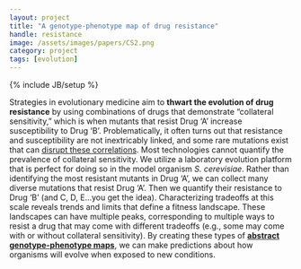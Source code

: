 ```yaml
---
layout: project
title: "A genotype-phenotype map of drug resistance"
handle: resistance
image: /assets/images/papers/CS2.png
category: project
tags: [evolution]
---
```

{% include JB/setup %}

Strategies in evolutionary medicine aim to <b>thwart the evolution of drug resistance</b> by using combinations of drugs that demonstrate “collateral sensitivity,” which is when mutants that resist Drug ‘A’ increase susceptibility to Drug ‘B’. Problematically, it often turns out that resistance and susceptibility are not inextricably linked, and some rare mutations exist that can [disrupt these correlations](https://kgslab.org/papers/paper/extent-of-pleiotropy). Most technologies cannot quantify the prevalence of collateral sensitivity. We utilize a laboratory evolution platform that is perfect for doing so in the model organism <i>S. cerevisiae</i>. Rather than identifying the most resistant mutants in Drug ‘A’, we can collect many diverse mutations that resist Drug ‘A’. Then we quantify their resistance to Drug ‘B’ (and C, D, E...you get the idea). Characterizing tradeoffs at this scale reveals trends and limits that define a fitness landscape. These landscapes can have multiple peaks, corresponding to multiple ways to resist a drug that may come with different tradeoffs (e.g., some may come with or without collateral sensitivity). By creating these types of <b>[abstract genotype-phenotype maps](https://kgslab.org/papers/paper/local-modularity-global-pleiotropy)</b>, we can make predictions about how organisms will evolve when exposed to new conditions. 